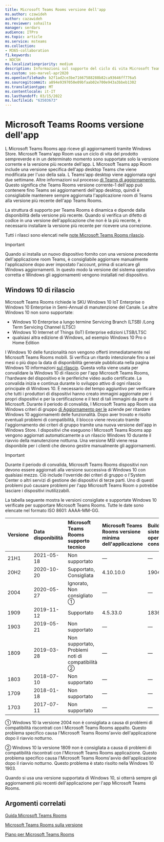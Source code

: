 ```yaml
---
title: Microsoft Teams Rooms versione dell'app
ms.author: czawideh
author: cazawideh
ms.reviewer: sohailta
manager: serdars
audience: ITPro
ms.topic: article
ms.service: msteams
ms.collection:
- M365-collaboration
f1.keywords:
- NOCSH
ms.localizationpriority: medium
description: Informazioni sul supporto del ciclo di vita Microsoft Teams Rooms, tra cui la struttura del supporto dinamico e le relative fasi.
ms.custom: seo-marvel-apr2020
ms.openlocfilehash: b2f1ad2ce3be71667588288b82ca93646ff776a5
ms.sourcegitcommit: a894e9397050e09bfaab02e700e943a3bbeb1302
ms.translationtype: MT
ms.contentlocale: it-IT
ms.lasthandoff: 03/15/2022
ms.locfileid: "63503673"
---
```

# <a name="microsoft-teams-rooms-app-version-support"></a>Microsoft Teams Rooms versione dell'app
 
L Microsoft Teams Rooms app riceve gli aggiornamenti tramite Windows Store. Microsoft Teams'app Room usa un ciclo di vita del prodotto sempreverde e in un determinato momento sono supportate solo la versione corrente e la versione più recente dell'app. L Microsoft Teams app Room include una versione specifica dell'app desktop Teams che viene modificata per l'uso della sala. L Teams'app desktop viene aggiornata ogni due settimane. Altre informazioni sul processo [di Teams di aggiornamento.](../teams-client-update.md) Questo significa che Teams Rooms versione corrente-1 dell'app può contenere fino Teams sei aggiornamenti dell'app desktop, quindi è consigliabile mantenere sempre aggiornata l'applicazione room di Teams alla versione più recente dell'app Teams Rooms. 

La struttura di supporto per Teams Rooms è dinamica e dipende dalla disponibilità della versione più recente. Quando si verifica un difetto di codice in una versione dell'applicazione che non è la più recente, è necessario installare la versione più recente per ricevere una correzione.

Tutti i rilasci sono elencati nelle [note Microsoft Teams Rooms rilascio](rooms-release-note.md).

> [!IMPORTANT]
> Quando si installa un nuovo dispositivo fornito con una versione precedente dell'applicazione room Teams, è consigliabile aggiornare manualmente l'applicazione [](manual-update.md) dopo aver impostato l'account, prima di scaricare gli Windows aggiornamenti. In questo modo la versione del sistema operativo corretta e Windows gli aggiornamenti vengono installati nel dispositivo.  

## <a name="windows-10-release-support"></a>Windows 10 di rilascio

Microsoft Teams Rooms richiede le SKU Windows 10 IoT Enterprise o Windows 10 Enterprise in Semi-Annual di manutenzione del Canale. Le altre Windows 10 non sono supportate:

- Windows 10 Enterprise a lungo termine Servicing Branch (LTSB) /Long Term Servicing Channel (LTSC)
- Windows 10 Internet of Things (IoT) Enterprise edizioni LTSB/LTSC
- qualsiasi altra edizione di Windows, ad esempio Windows 10 Pro o Home Edition

I Windows 10 delle funzionalità non vengono offerti immediatamente nei Microsoft Teams Rooms mobili. Si verifica un ritardo intenzionale fino a sei mesi o più dopo la data di disponibilità generale pubblicata nella pagina Windows 10 informazioni [sul rilascio](/windows/release-information/). Questa volta viene usata per convalidare la Windows 10 di rilascio per l'app Microsoft Teams Rooms, l'hardware del dispositivo e le periferiche video audio certificate. La convalida inizia e continua durante lo sviluppo attivo di ogni rilascio principale di Windows 10. È necessario del tempo aggiuntivo per verificare che tutti i produttori di dispositivi hanno creato immagini aggiornate per i propri dispositivi e per la certificazione e il test di tali immagini da parte di Microsoft. Durante il periodo di convalida, l Microsoft Teams app Room usa Windows criteri di gruppo [di Aggiornamento per le](/windows/deployment/update/waas-manage-updates-wufb) aziende per ritardare Windows 10 aggiornamenti delle funzionalità. Dopo aver trovato e risolto eventuali problemi di compatibilità, il blocco viene revocato tramite l'aggiornamento dei criteri di gruppo tramite una nuova versione dell'app in Windows Store. I dispositivi che eseguono l Microsoft Teams Rooms app vengono aggiornati automaticamente a un rilascio Windows 10 durante il riavvio della manutenzione notturna. Una versione MSI viene resa disponibile per i clienti che devono gestire manualmente gli aggiornamenti.  

> [!IMPORTANT]
> Durante il periodo di convalida, Microsoft Teams Rooms dispositivi non devono essere  aggiornati alla versione successiva di Windows 10 con qualsiasi mezzo. Ciò include l'override dei criteri di gruppo o l'System Center o altri servizi di gestione dei dispositivi di terze parti. Uno di questi problemi può causare problemi per l'app Microsoft Teams Room o potrebbe lasciare i dispositivi inutilizzabili.  

La tabella seguente mostra le versioni consigliate e supportate Windows 10 verificate per supportare Microsoft Teams Rooms. Tutte le date sono elencate nel formato ISO 8601: AAAA-MM-GG.

|Versione  |Data disponibilità   |Microsoft Teams Rooms supporto tecnico   |Microsoft Teams Rooms versione minima dell'applicazione | Build del sistema operativo consigliata  |
|:---  |:---       |:---                                  |:---     |:---     |
| 21H1 |2021-05-18 |Non supportato                         |&#x2014; |&#x2014; |
| 20H2 |2020-10-20 |Supportato, <br/>Consigliata|4.10.10.0 |19042.631 |
| 2004 |2020-05-27 |Ignorato, <br/> Non consigliato &#x2780;|&#x2014; |&#x2014; |
| 1909 |2019-11-12 |Supportato |4.5.33.0 |18363.418  |
| 1903 |2019-05-21 |Non supportato  |&#x2014; |&#x2014; |
| 1809 |2019-03-28 |Non supportato, <br/>Problemi noti di compatibilità &#x2781;|&#x2014; |&#x2014; |
| 1803 |2018-07-10 |Non supportato                             |&#x2014;  |&#x2014; |
| 1709 |2018-01-18 |Non supportato                         |&#x2014; |&#x2014; |
| 1703 |2017-07-11 |Non supportato                         |&#x2014; |&#x2014; |

&#x2780; Windows 10 la versione 2004 non è consigliata a causa di problemi di compatibilità riscontrati con l Microsoft Teams Rooms appalto. Questo problema specifico causa l'Microsoft Teams Rooms'avvio dell'applicazione dopo il riavvio notturno. 

&#x2781; Windows 10 la versione 1809 non è consigliata a causa di problemi di compatibilità riscontrati con l'Microsoft Teams Rooms applicazione. Questo problema specifico causa l'Microsoft Teams Rooms'avvio dell'applicazione dopo il riavvio notturno. Questo problema è stato risolto nella Windows 10 1903.  

Quando si usa una versione supportata di Windows 10, si otterrà sempre gli aggiornamenti più recenti dell'applicazione per l'app Microsoft Teams Rooms.  


## <a name="related-topics"></a>Argomenti correlati

[Guida Microsoft Teams Rooms](https://support.office.com/article/Skype-Room-Systems-version-2-help-e667f40e-5aab-40c1-bd68-611fe0002ba2)

[Microsoft Teams Rooms sulla versione](rooms-release-note.md)

[Piano per Microsoft Teams Rooms](rooms-plan.md)

